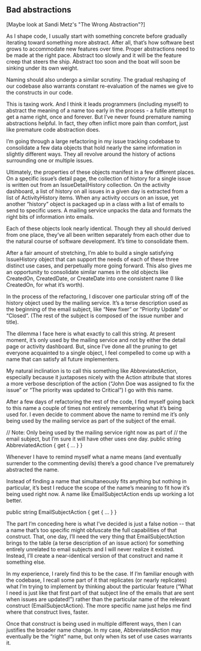 ## Bad abstractions

[Maybe look at Sandi Metz's "The Wrong Abstraction"?]

As I shape code, I usually start with something concrete before gradually iterating toward something more abstract. After all, that’s how software best grows to accommodate new features over time. Proper abstractions need to be made at the right pace. Abstract too slowly and it will be the feature creep that steers the ship. Abstract too soon and the boat will soon be sinking under its own weight.

Naming should also undergo a similar scrutiny. The gradual reshaping of our codebase also warrants constant re-evaluation of the names we give to the constructs in our code. 

This is taxing work. And I think it leads programmers (including myself) to abstract the meaning of a name too early in the process - a futile attempt to get a name right, once and forever. But I’ve never found premature naming abstractions helpful. In fact, they often inflict more pain than comfort, just like premature code abstraction does.

I’m going through a large refactoring in my issue tracking codebase to consolidate a few data objects that hold nearly the same information in slightly different ways. They all revolve around the history of actions surrounding one or multiple issues.

Ultimately, the properties of these objects manifest in a few different places. On a specific issue’s detail page, the collection of history for a single issue is written out from an IssueDetailHistory collection. On the activity dashboard, a list of history on all issues in a given day is extracted from a list of ActivityHistory items. When any activity occurs on an issue, yet another “history” object is packaged up in a class with a list of emails to send to specific users. A mailing service unpacks the data and formats the right bits of information into emails.

Each of these objects look nearly identical. Though they all should derived from one place, they’ve all been written separately from each other due to the natural course of software development. It’s time to consolidate them.

After a fair amount of stretching, I’m able to build a single satisfying IssueHistory object that can support the needs of each of these three distinct use cases, and perpetually more going forward. This also gives me an opportunity to consolidate similar names in the old objects like CreatedOn, CreatedDate, or CreateDate into one consistent name (I like CreatedOn, for what it’s worth).

In the process of the refactoring, I discover one particular string off of the history object used by the mailing service. It’s a terse description used as the beginning of the email subject, like “New fixer” or “Priority Update” or “Closed”. (The rest of the subject is composed of the issue number and title). 

The dilemma I face here is what exactly to call this string. At present moment, it’s only used by the mailing service and not by either the detail page or activity dashboard. But, since I’ve done all the pruning to get everyone acquainted to a single object, I feel compelled to come up with a name that can satisfy all future implementers.

My natural inclination is to call this something like AbbreviatedAction, especially because it juxtaposes nicely with the Action attribute that stores a more verbose description of the action (“John Doe was assigned to fix the issue” or “The priority was updated to Critical”) I go with this name.

After a few days of refactoring the rest of the code, I find myself going back to this name a couple of times not entirely remembering what it’s being used for. I even decide to comment above the name to remind me it’s only being used by the mailing service as part of the subject of the email. 

// Note: Only being used by the mailing service right now as part of // the email subject, but I’m sure it will have other uses one day.
public string AbbreviatedAction
{
	get { … }
}

Whenever I have to remind myself what a name means (and eventually surrender to the commenting devils) there’s a good chance I’ve prematurely abstracted the name. 

Instead of finding a name that simultaneously fits anything but nothing in particular, it’s best I reduce the scope of the name’s meaning to fit how it’s being used right now. A name like EmailSubjectAction ends up working a lot better.

public string EmailSubjectAction
{
	get { … }
}

The part I’m conceding here is what I’ve decided is just a false notion -- that a name that’s too specific might obfuscate the full capabilities of that construct. That, one day, I’ll need the very thing that EmailSubjectAction brings to the table (a terse description of an issue action) for something entirely unrelated to email subjects and I will never realize it existed. Instead, I’ll create a near-identical version of that construct and name it something else.

In my experience, I rarely find this to be the case. If I’m familiar enough with the codebase, I recall some part of it that replicates (or nearly replicates) what I’m trying to implement by thinking about the particular feature (“What I need is just like that first part of that subject line of the emails that are sent when issues are updated!”) rather than the particular name of the relevant construct (EmailSubjectAction). The more specific name just helps me find where that construct lives, faster.

Once that construct is being used in multiple different ways, then I can justifies the broader name change. In my case, AbbreviatedAction may eventually be the “right” name, but only when its set of use cases warrants it.






